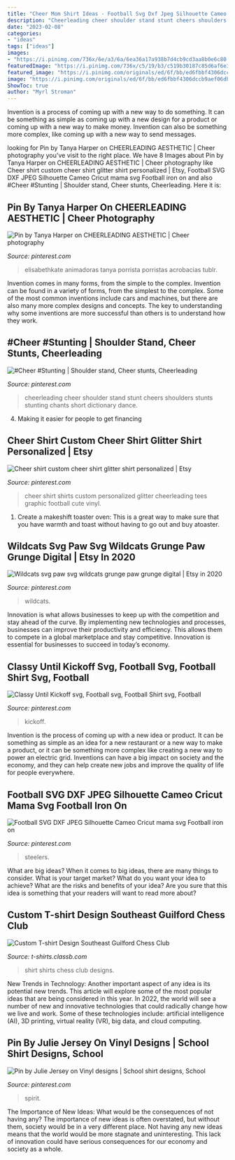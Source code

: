 ```yaml
---
title: "Cheer Mom Shirt Ideas - Football Svg Dxf Jpeg Silhouette Cameo Cricut Mama Svg Football Iron On"
description: "Cheerleading cheer shoulder stand stunt cheers shoulders stunts stunting chants short dictionary dance"
date: "2023-02-08"
categories:
- "ideas"
tags: ["ideas"]
images:
- "https://i.pinimg.com/736x/6e/a3/6a/6ea36a17a938b7d4cb9cd3aa8b0e6c80.jpg"
featuredImage: "https://i.pinimg.com/736x/c5/19/b3/c519b30187c85d6af6e36d669a5218ec.jpg"
featured_image: "https://i.pinimg.com/originals/ed/6f/bb/ed6fbbf4306dccb9aef06db7d14676c3.jpg"
image: "https://i.pinimg.com/originals/ed/6f/bb/ed6fbbf4306dccb9aef06db7d14676c3.jpg"
ShowToc: true
author: "Myrl Stroman"
---
```



Invention is a process of coming up with a new way to do something. It can be something as simple as coming up with a new design for a product or coming up with a new way to make money. Invention can also be something more complex, like coming up with a new way to send messages.

	

		
looking for Pin by Tanya Harper on CHEERLEADING AESTHETIC | Cheer photography you've visit to the right place. We have 8 Images about Pin by Tanya Harper on CHEERLEADING AESTHETIC | Cheer photography like Cheer shirt custom cheer shirt glitter shirt personalized | Etsy, Football SVG DXF JPEG Silhouette Cameo Cricut mama svg Football iron on and also #Cheer #Stunting | Shoulder stand, Cheer stunts, Cheerleading. Here it is:
		
    
## Pin By Tanya Harper On CHEERLEADING AESTHETIC | Cheer Photography

<img loading=lazy src="https://i.pinimg.com/736x/68/26/eb/6826eb6910ed166fb4bb632ca5d39e12.jpg" onerror="this.onerror=null;this.src='https://tse4.mm.bing.net/th?id=OIP.3pMSC5KFWsfhGjWZmQzAiwHaE8&amp;pid=15.1';" alt="Pin by Tanya Harper on CHEERLEADING AESTHETIC | Cheer photography">

_Source: pinterest.com_

>elisabethkate animadoras tanya porrista porristas acrobacias tublr. 

	

Invention comes in many forms, from the simple to the complex.
Invention can be found in a variety of forms, from the simplest to the complex. Some of the most common inventions include cars and machines, but there are also many more complex designs and concepts. The key to understanding why some inventions are more successful than others is to understand how they work.

    
## #Cheer #Stunting | Shoulder Stand, Cheer Stunts, Cheerleading

<img loading=lazy src="https://i.pinimg.com/736x/34/79/81/3479811f4212763299c880f44fab1523--cheerleading-cheers-cheer-stunts.jpg" onerror="this.onerror=null;this.src='https://tse1.mm.bing.net/th?id=OIP.5hU-oJqF5-MemvuY-tCAkAHaJ6&amp;pid=15.1';" alt="#Cheer #Stunting | Shoulder stand, Cheer stunts, Cheerleading">

_Source: pinterest.com_

>cheerleading cheer shoulder stand stunt cheers shoulders stunts stunting chants short dictionary dance. 

	

4. Making it easier for people to get financing 

    
## Cheer Shirt Custom Cheer Shirt Glitter Shirt Personalized | Etsy

<img loading=lazy src="https://i.pinimg.com/736x/20/bf/f0/20bff0481aecc27e257517f6c9ac7352.jpg" onerror="this.onerror=null;this.src='https://tse3.mm.bing.net/th?id=OIP.W75-XsmlWIdMSqXb_vIM3QHaJ3&amp;pid=15.1';" alt="Cheer shirt custom cheer shirt glitter shirt personalized | Etsy">

_Source: pinterest.com_

>cheer shirt shirts custom personalized glitter cheerleading tees graphic football cute vinyl. 

	

1. Create a makeshift toaster oven: This is a great way to make sure that you have warmth and toast without having to go out and buy atoaster.

    
## Wildcats Svg Paw Svg Wildcats Grunge Paw Grunge Digital | Etsy In 2020

<img loading=lazy src="https://i.pinimg.com/736x/e7/da/1f/e7da1f7e72f6423305be5d62199688b2.jpg" onerror="this.onerror=null;this.src='https://tse2.mm.bing.net/th?id=OIP.rHHey_VG9sPaPW792uC2zwHaHa&amp;pid=15.1';" alt="Wildcats svg paw svg wildcats grunge paw grunge digital | Etsy in 2020">

_Source: pinterest.com_

>wildcats. 

	

Innovation is what allows businesses to keep up with the competition and stay ahead of the curve. By implementing new technologies and processes, businesses can improve their productivity and efficiency. This allows them to compete in a global marketplace and stay competitive. Innovation is essential for businesses to succeed in today’s economy.

    
## Classy Until Kickoff Svg, Football Svg, Football Shirt Svg, Football

<img loading=lazy src="https://i.pinimg.com/736x/6e/a3/6a/6ea36a17a938b7d4cb9cd3aa8b0e6c80.jpg" onerror="this.onerror=null;this.src='https://tse2.mm.bing.net/th?id=OIP.eZuNlcI_8UkMnBQuL6CnMAHaO0&amp;pid=15.1';" alt="Classy Until Kickoff svg, Football svg, Football Shirt svg, Football">

_Source: pinterest.com_

>kickoff. 

	

Invention is the process of coming up with a new idea or product. It can be something as simple as an idea for a new restaurant or a new way to make a product, or it can be something more complex like creating a new way to power an electric grid. Inventions can have a big impact on society and the economy, and they can help create new jobs and improve the quality of life for people everywhere.

    
## Football SVG DXF JPEG Silhouette Cameo Cricut Mama Svg Football Iron On

<img loading=lazy src="https://i.pinimg.com/736x/c5/19/b3/c519b30187c85d6af6e36d669a5218ec.jpg" onerror="this.onerror=null;this.src='https://tse1.mm.bing.net/th?id=OIP.rGd8pHSZfTY_DWIeIAVQPgHaFV&amp;pid=15.1';" alt="Football SVG DXF JPEG Silhouette Cameo Cricut mama svg Football iron on">

_Source: pinterest.com_

>steelers. 

	

What are big ideas?
When it comes to big ideas, there are many things to consider. What is your target market? What do you want your idea to achieve? What are the risks and benefits of your idea? Are you sure that this idea is something that your readers will want to read more about?

    
## Custom T-shirt Design Southeast Guilford Chess Club

<img loading=lazy src="https://t-shirts.classb.com/image/154404.495.shirt.Front.jpg?1258946244" onerror="this.onerror=null;this.src='https://tse3.mm.bing.net/th?id=OIP.mVllixtxoiELXhn3-rojvQHaG3&amp;pid=15.1';" alt="Custom T-shirt Design Southeast Guilford Chess Club">

_Source: t-shirts.classb.com_

>shirt shirts chess club designs. 

	

New Trends in Technology: Another important aspect of any idea is its potential new trends. This article will explore some of the most popular ideas that are being considered in this year.
In 2022, the world will see a number of new and innovative technologies that could radically change how we live and work. Some of these technologies include: artificial intelligence (AI), 3D printing, virtual reality (VR), big data, and cloud computing.

    
## Pin By Julie Jersey On Vinyl Designs | School Shirt Designs, School

<img loading=lazy src="https://i.pinimg.com/originals/ed/6f/bb/ed6fbbf4306dccb9aef06db7d14676c3.jpg" onerror="this.onerror=null;this.src='https://tse2.mm.bing.net/th?id=OIP.WdccSRlk-Xojx-63zRiO0gHaJ4&amp;pid=15.1';" alt="Pin by Julie Jersey on Vinyl designs | School shirt designs, School">

_Source: pinterest.com_

>spirit. 

	

The Importance of New Ideas: What would be the consequences of not having any?
The importance of new ideas is often overstated, but without them, society would be in a very different place. Not having any new ideas means that the world would be more stagnate and uninteresting. This lack of innovation could have serious consequences for our economy and society as a whole.

